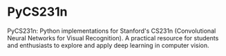 # PyCS231n
PyCS231n: Python implementations for Stanford's CS231n (Convolutional Neural Networks for Visual Recognition). A practical resource for students and enthusiasts to explore and apply deep learning in computer vision.
